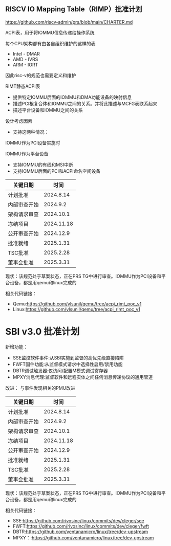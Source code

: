 ## RISCV IO Mapping Table（RIMP）批准计划

https://github.com/riscv-admin/prs/blob/main/CHARTER.md

ACPI表，用于将IOMMU信息传递给操作系统

每个CPU架构都有由各自组织维护的这样的表

- Intel - DMAR
- AMD - IVRS
- ARM - IORT

因此risc-v的规范也需要定义和维护

RIMT静态ACPI表

- 提供特定IOMMU后面的IOMMU和DMA功能设备的映射信息
- 描述PCI根复合体和IOMMU之间的关系。并将此描述与MCFG表联系起来
- 描述平台设备和IOMMU之间的关系

设计考虑因素

- 支持这两种情况：

IOMMU作为PCI设备实施时

IOMMU作为平台设备

- 支持IOMMU的有线和MSI中断
- 支持IOMMU后面的PCI和ACPI命名空间设备



| 关键日期     | 时间       |
| ------------ | ---------- |
| 计划批准     | 2024.8.14  |
| 内部审查开始 | 2024.9.2   |
| 架构请求审查 | 2024.10.1  |
| 冻结项目     | 2024.11.18 |
| 公开审查开始 | 2024.12.9  |
| 批准就绪     | 2025.1.31  |
| TSC批准      | 2025.2.28  |
| 董事会批准   | 2025.3.31  |

现状：该规范处于草案状态，正在PRS TG中进行审查。IOMMU作为PCI设备和平台设备，都是用qemu和linux完成的

相关代码链接：

- Qemu:https://github.com/vlsunil/qemu/tree/acpi_rimt_poc_v1
- Linux:https://github.com/vlsunil/qemu/tree/acpi_rimt_poc_v1

# SBI v3.0 批准计划

新增功能：

- SSE监控软件事件:从SBI实施到监督的高优先级直接陷阱
- FWFT固件功能:从监督模式请求中选择性启用/禁用功能
- DBTR调试触发器:仅访问/配置M模式调试寄存器
- MPXY消息代理:监督软件和远程实体之间任何消息传递协议的通用管道

改进：
与事件发现相关的PMU改进

| 关键日期     | 时间       |
| ------------ | ---------- |
| 计划批准     | 2024.8.14  |
| 内部审查开始 | 2024.9.2   |
| 架构请求审查 | 2024.10.1  |
| 冻结项目     | 2024.11.18 |
| 公开审查开始 | 2024.12.9  |
| 批准就绪     | 2025.1.31  |
| TSC批准      | 2025.2.28  |
| 董事会批准   | 2025.3.31  |

现状：该规范处于草案状态，正在PRS TG中进行审查。IOMMU作为PCI设备和平台设备，都是用qemu和linux完成的

相关代码链接：

- SSE:https://github.com/rivosinc/linux/commits/dev/cleger/see
- FWFT:https://github.com/rivosinc/linux/commits/dev/cleger/fwft
- DBTR:https://github.com/ventanamicro/linux/tree/dev-upstream
- MPXY：:https://github.com/ventanamicro/linux/tree/dev-upstream